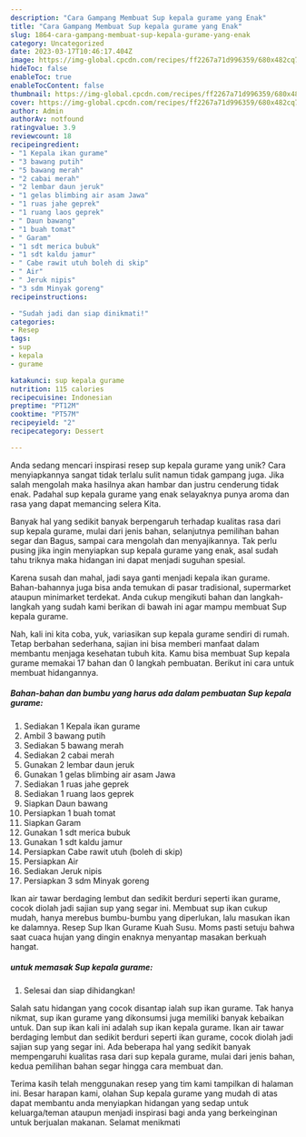 ```yaml
---
description: "Cara Gampang Membuat Sup kepala gurame yang Enak"
title: "Cara Gampang Membuat Sup kepala gurame yang Enak"
slug: 1864-cara-gampang-membuat-sup-kepala-gurame-yang-enak
category: Uncategorized
date: 2023-03-17T10:46:17.404Z
image: https://img-global.cpcdn.com/recipes/ff2267a71d996359/680x482cq70/sup-kepala-gurame-foto-resep-utama.jpg
hideToc: false
enableToc: true
enableTocContent: false
thumbnail: https://img-global.cpcdn.com/recipes/ff2267a71d996359/680x482cq70/sup-kepala-gurame-foto-resep-utama.jpg
cover: https://img-global.cpcdn.com/recipes/ff2267a71d996359/680x482cq70/sup-kepala-gurame-foto-resep-utama.jpg
author: Admin
authorAv: notfound
ratingvalue: 3.9
reviewcount: 18
recipeingredient:
- "1 Kepala ikan gurame"
- "3 bawang putih"
- "5 bawang merah"
- "2 cabai merah"
- "2 lembar daun jeruk"
- "1 gelas blimbing air asam Jawa"
- "1 ruas jahe geprek"
- "1 ruang laos geprek"
- " Daun bawang"
- "1 buah tomat"
- " Garam"
- "1 sdt merica bubuk"
- "1 sdt kaldu jamur"
- " Cabe rawit utuh boleh di skip"
- " Air"
- " Jeruk nipis"
- "3 sdm Minyak goreng"
recipeinstructions:

- "Sudah jadi dan siap dinikmati!"
categories:
- Resep
tags:
- sup
- kepala
- gurame

katakunci: sup kepala gurame 
nutrition: 115 calories
recipecuisine: Indonesian
preptime: "PT12M"
cooktime: "PT57M"
recipeyield: "2"
recipecategory: Dessert

---
```





Anda sedang mencari inspirasi resep sup kepala gurame yang unik? Cara menyiapkannya sangat tidak terlalu sulit namun tidak gampang juga. Jika salah mengolah maka hasilnya akan hambar dan justru cenderung tidak enak. Padahal sup kepala gurame yang enak selayaknya punya aroma dan rasa yang dapat memancing selera Kita.





Banyak hal yang sedikit banyak berpengaruh terhadap kualitas rasa dari sup kepala gurame, mulai dari jenis bahan, selanjutnya pemilihan bahan segar dan Bagus, sampai cara mengolah dan menyajikannya. Tak perlu pusing jika ingin menyiapkan sup kepala gurame yang enak,      asal sudah tahu triknya maka hidangan ini dapat menjadi suguhan spesial.














Karena susah dan mahal, jadi saya ganti menjadi kepala ikan gurame. Bahan-bahannya juga bisa anda temukan di pasar tradisional, supermarket ataupun minimarket terdekat. Anda cukup mengikuti bahan dan langkah-langkah yang sudah kami berikan di bawah ini agar mampu membuat Sup kepala gurame.






Nah, kali ini kita coba, yuk, variasikan sup kepala gurame sendiri di rumah. Tetap berbahan sederhana, sajian ini bisa memberi manfaat dalam membantu menjaga kesehatan tubuh kita. Kamu bisa membuat Sup kepala gurame memakai 17 bahan dan 0 langkah pembuatan. Berikut ini cara untuk membuat hidangannya.

<!--inarticleads1-->

##### Bahan-bahan dan bumbu yang harus ada dalam pembuatan Sup kepala gurame:

1. Sediakan 1 Kepala ikan gurame
1. Ambil 3 bawang putih
1. Sediakan 5 bawang merah
1. Sediakan 2 cabai merah
1. Gunakan 2 lembar daun jeruk
1. Gunakan 1 gelas blimbing air asam Jawa
1. Sediakan 1 ruas jahe geprek
1. Sediakan 1 ruang laos geprek
1. Siapkan  Daun bawang
1. Persiapkan 1 buah tomat
1. Siapkan  Garam
1. Gunakan 1 sdt merica bubuk
1. Gunakan 1 sdt kaldu jamur
1. Persiapkan  Cabe rawit utuh (boleh di skip)
1. Persiapkan  Air
1. Sediakan  Jeruk nipis
1. Persiapkan 3 sdm Minyak goreng


Ikan air tawar berdaging lembut dan sedikit berduri seperti ikan gurame, cocok diolah jadi sajian sup yang segar ini. Membuat sup ikan cukup mudah, hanya merebus bumbu-bumbu yang diperlukan, lalu masukan ikan ke dalamnya. Resep Sup Ikan Gurame Kuah Susu. Moms pasti setuju bahwa saat cuaca hujan yang dingin enaknya menyantap masakan berkuah hangat. 

<!--inarticleads2-->

#####  untuk memasak Sup kepala gurame:


1. Selesai dan siap dihidangkan!

Salah satu hidangan yang cocok disantap ialah sup ikan gurame. Tak hanya nikmat, sup ikan gurame yang dikonsumsi juga memiliki banyak kebaikan untuk. Dan sup ikan kali ini adalah sup ikan kepala gurame. Ikan air tawar berdaging lembut dan sedikit berduri seperti ikan gurame, cocok diolah jadi sajian sup yang segar ini. Ada beberapa hal yang sedikit banyak mempengaruhi kualitas rasa dari sup kepala gurame, mulai dari jenis bahan, kedua pemilihan bahan segar hingga cara membuat dan. 

Terima kasih telah menggunakan resep yang tim kami tampilkan di halaman ini. Besar harapan kami, olahan Sup kepala gurame yang mudah di atas dapat membantu anda menyiapkan hidangan yang sedap untuk keluarga/teman ataupun menjadi inspirasi bagi anda yang berkeinginan untuk berjualan makanan. Selamat menikmati
